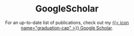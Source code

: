 ---
active: true

# An instance of the Pages widget.
# Documentation: https://wowchemy.com/docs/page-builder/
widget: pages

# This file represents a page section.
headless: true

# Order that this section appears on the page.
weight: 30

title: GoogleScholar
subtitle: For an up-to-date list of publications, check out my [{{< icon name="graduation-cap" >}} Google Scholar](https://scholar.google.com/citations?user=9aGe548AAAAJ&hl=en&oi=ao).



content:
  # Filter on criteria
  filters:
    folders:
      - GoogleScholar
    tag: ''
    category: ''
    publication_type: ''
    author: ''
    exclude_featured: false
    exclude_future: false
    exclude_past: false
  # Choose how many pages you would like to display (0 = all pages)
  count: 3
  # Choose how many pages you would like to offset by
  offset: 0
  # Page order: descending (desc) or ascending (asc) date.
  order: desc
design:
  # Choose a view for the listings:
  view: citation
  columns: '2'
---